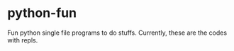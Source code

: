 # python-fun
Fun python single file programs to do stuffs.
Currently, these are the codes with repls.
